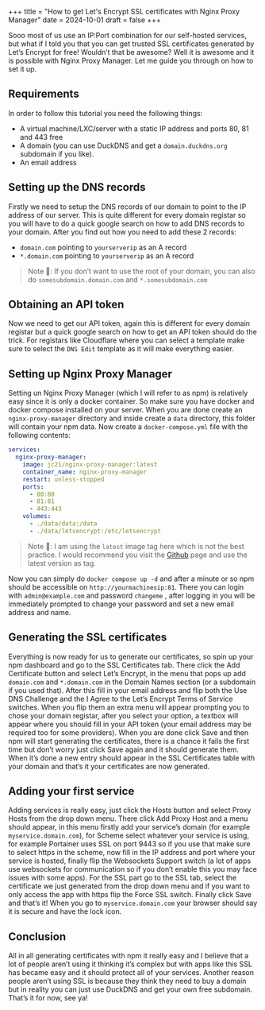 +++
title = "How to get Let's Encrypt SSL certificates with Nginx Proxy Manager"
date = 2024-10-01
draft = false
+++

Sooo most of us use an IP:Port combination for our self-hosted services, but what if I told you that you can get trusted SSL certificates generated by Let’s Encrypt for free! Wouldn’t that be awesome? Well it is awesome and it is possible with Nginx Proxy Manager. Let me guide you through on how to set it up.

## Requirements

In order to follow this tutorial you need the following things:

- A virtual machine/LXC/server with a static IP address and ports 80, 81 and 443 free
- A domain (you can use DuckDNS and get a `domain.duckdns.org` subdomain if you like).
- An email address

## Setting up the DNS records

Firstly we need to setup the DNS records of our domain to point to the IP address of our server. This is quite different for every domain registar so you will have to do a quick google search on how to add DNS records to your domain. After you find out how you need to add these 2 records:

- `domain.com` pointing to `yourserverip` as an A record
- `*.domain.com` pointing to `yourserverip` as an A record

> Note 📝: If you don’t want to use the root of your domain, you can also do `somesubdomain.domain.com` and `*.somesubdomain.com`

## Obtaining an API token

Now we need to get our API token, again this is different for every domain registar but a quick google search on how to get an API token should do the trick. For registars like Cloudflare where you can select a template make sure to select the `DNS Edit` template as it will make everything easier.

## Setting up Nginx Proxy Manager

Setting un Nginx Proxy Manager (which I will refer to as npm) is relatively easy since it is only a docker container. So make sure you have docker and docker compose installed on your server. When you are done create an `nginx-proxy-manager` directory and inside create a `data` directory, this folder will contain your npm data. Now create a `docker-compose.yml` file with the following contents:

```yaml
services:
  nginx-proxy-manager:
    image: jc21/nginx-proxy-manager:latest
    container_name: nginx-proxy-manager
    restart: unless-stopped
    ports:
      - 80:80
      - 81:81
      - 443:443
    volumes:
      - ./data/data:/data
      - ./data/letsencrypt:/etc/letsencrypt
```

> Note 📝: I am using the `latest` image tag here which is not the best practice. I would recommend you visit the [Github](https://github.com/NginxProxyManager/nginx-proxy-manager) page and use the latest version as tag.

Now you can simply do `docker compose up -d` and after a minute or so npm should be accessible on `http://yourmachinesip:81`. There you can login with `admin@example.com` and password `changeme` , after logging in you will be immediately prompted to change your password and set a new email address and name.

## Generating the SSL certificates

Everything is now ready for us to generate our certificates, so spin up your npm dashboard and go to the SSL Certificates tab. There click the Add Certificate button and select Let’s Encrypt, in the menu that pops up add `domain.com` and `*.domain.com` in the Domain Names section (or a subdomain if you used that). After this fill in your email address and flip both the Use DNS Challenge and the I Agree to the Let’s Encrypt Terms of Service switches. When you flip them an extra menu will appear prompting you to chose your domain registar, after you select your option, a textbox will appear where you should fill in your API token (your email address may be required too for some providers). When you are done click Save and then npm will start generating the certificates, there is a chance it fails the first time but don’t worry just click Save again and it should generate them. When it’s done a new entry should appear in the SSL Certificates table with your domain and that’s it your certificates are now generated.

## Adding your first service

Adding services is really easy, just click the Hosts button and select Proxy Hosts from the drop down menu. There click Add Proxy Host and a menu should appear, in this menu firstly add your service’s domain (for example `myservice.domain.com`), for Scheme select whatever your service is using, for example Portainer uses SSL on port 9443 so if you use that make sure to select https in the scheme, now fill in the IP address and port where your service is hosted, finally flip the Websockets Support switch (a lot of apps use websockets for communication so if you don’t enable this you may face issues with some apps). For the SSL part go to the SSL tab, select the certificate we just generated from the drop down menu and if you want to only access the app with https flip the Force SSL switch. Finally click Save and that’s it! When you go to `myservice.domain.com` your browser should say it is secure and have the lock icon.

## Conclusion

All in all generating certificates with npm it really easy and I believe that a lot of people aren’t using it thinking it’s complex but with apps like this SSL has became easy and it should protect all of your services. Another reason people aren’t using SSL is because they think they need to buy a domain but in reality you can just use DuckDNS and get your own free subdomain. That’s it for now, see ya!

